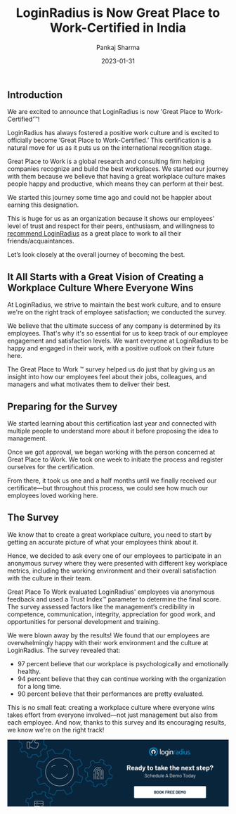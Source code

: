 ﻿---
title: "LoginRadius is Now Great Place to Work-Certified in India"
date: "2023-01-31"
coverImage: "gptw-blog.webp"
category: ["loginradius"]
author: "Pankaj Sharma"
description: "LoginRadius has always fostered a positive work culture and is excited to officially become ‘Great Place to Work-Certified.’ This certification is a natural move for us as it puts us on the international recognition stage.  Let’s look closely at the overall journey of becoming the best."
metadescription: "LoginRadius is now 'Great Place to Work-Certified’! Read this post portraying the entire journey of LoginRadius of becoming a GPTW certified organization."
metatitle: "LoginRadius Certified as Great Place to Work in India"
---

## Introduction

We are excited to announce that LoginRadius is now 'Great Place to Work-Certified’™! 

LoginRadius has always fostered a positive work culture and is excited to officially become ‘Great Place to Work-Certified.’ This certification is a natural move for us as it puts us on the international recognition stage. 

Great Place to Work is a global research and consulting firm helping companies recognize and build the best workplaces. We started our journey with them because we believe that having a great workplace culture makes people happy and productive, which means they can perform at their best.

We started this journey some time ago and could not be happier about earning this designation. 

This is huge for us as an organization because it shows our employees' level of trust and respect for their peers, enthusiasm, and willingness to [recommend LoginRadius](https://www.loginradius.com/careers/) as a great place to work to all their friends/acquaintances.

Let’s look closely at the overall journey of becoming the best. 


## It All Starts with a Great Vision of Creating a Workplace Culture Where Everyone Wins

At LoginRadius, we strive to maintain the best work culture, and to ensure we're on the right track of employee satisfaction; we conducted the survey.

We believe that the ultimate success of any company is determined by its employees. That's why it's so essential for us to keep track of our employee engagement and satisfaction levels. We want everyone at LoginRadius to be happy and engaged in their work, with a positive outlook on their future here. 

The Great Place to Work ™ survey helped us do just that by giving us an insight into how our employees feel about their jobs, colleagues, and managers and what motivates them to deliver their best. 


## Preparing for the Survey

We started learning about this certification last year and connected with multiple people to understand more about it before proposing the idea to management. 

Once we got approval, we began working with the person concerned at Great Place to Work. We took one week to initiate the process and register ourselves for the certification.

From there, it took us one and a half months until we finally received our certificate—but throughout this process, we could see how much our employees loved working here.


## The Survey 

We know that to create a great workplace culture, you need to start by getting an accurate picture of what your employees think about it. 

Hence, we decided to ask every one of our employees to participate in an anonymous survey where they were presented with different key workplace metrics, including the working environment and their overall satisfaction with the culture in their team.

Great Place To Work evaluated LoginRadius' employees via anonymous feedback and used a Trust Index™ parameter to determine the final score. The survey assessed factors like the management’s credibility in competence, communication, integrity, appreciation for good work, and opportunities for personal development and training. 

We were blown away by the results! We found that our employees are overwhelmingly happy with their work environment and the culture at LoginRadius. The survey revealed that: 



* 97 percent believe that our workplace is psychologically and emotionally healthy.
* 94 percent believe that they can continue working with the organization for a long time.
* 90 percent believe that their performances are pretty evaluated. 


This is no small feat: creating a workplace culture where everyone wins takes effort from everyone involved—not just management but also from each employee. And now, thanks to this survey and its encouraging results, we know we're on the right track!


[![book-a-demo-Consultation](../../assets/book-a-demo-loginradius.webp)](https://www.loginradius.com/contact-us?utm_source=blog&utm_medium=web&utm_campaign=loginradius-certified-great-place-to-work)